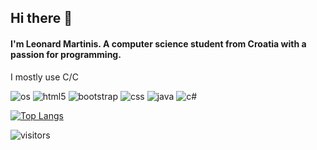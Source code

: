 ## Hi there 👋
#### I'm Leonard Martinis. A computer science student from Croatia with a passion for programming.
I mostly use C/C

![os](https://img.shields.io/badge/Arch_Linux-1793D1?style=flat&logo=arch-linux&logoColor=white&color=grey) ![html5](https://img.shields.io/static/v1?style=flat&logo=html5&label=HTML5&message=✔️&color=blueviolet) ![bootstrap](https://img.shields.io/static/v1?style=flat&logo=Bootstrap&label=bootstrap&message=✔️&color=blueviolet) ![css](https://img.shields.io/static/v1?style=flat&logo=css3&label=CSS&message=✔️&color=blueviolet) ![java](https://img.shields.io/static/v1?style=flat&logo=java&label=Java&message=✔️&color=blueviolet) ![c#](https://img.shields.io/badge/C%23-%E2%9C%94%EF%B8%8F-blueviolet?style=flat&logo=c-sharp)


[![Top Langs](https://github-readme-stats.vercel.app/api/top-langs/?username=LeonardM01)](https://github.com/anuraghazra/github-readme-stats)



![visitors](https://visitor-badge.glitch.me/badge?page_id=LeonardM01.LeonardM01&left_color=grey&right_color=blueviolet)
